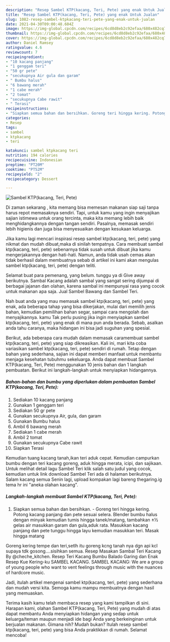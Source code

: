 ```yaml
---
description: "Resep Sambel KTP(kacang, Teri, Pete) yang enak Untuk Jualan"
title: "Resep Sambel KTP(kacang, Teri, Pete) yang enak Untuk Jualan"
slug: 1082-resep-sambel-ktpkacang-teri-pete-yang-enak-untuk-jualan
date: 2021-04-30T09:00:48.604Z
image: https://img-global.cpcdn.com/recipes/6cd8d8eb2c92efaa/680x482cq70/sambel-ktpkacang-teri-pete-foto-resep-utama.jpg
thumbnail: https://img-global.cpcdn.com/recipes/6cd8d8eb2c92efaa/680x482cq70/sambel-ktpkacang-teri-pete-foto-resep-utama.jpg
cover: https://img-global.cpcdn.com/recipes/6cd8d8eb2c92efaa/680x482cq70/sambel-ktpkacang-teri-pete-foto-resep-utama.jpg
author: Daniel Ramsey
ratingvalue: 4.6
reviewcount: 7
recipeingredient:
- "10 kacang panjang"
- "1 genggam teri"
- "50 gr pete"
- "secukupnya Air gula dan garam"
- " Bumbu halus"
- "6 bawang merah"
- "1 cabe merah"
- "2 tomat"
- "secukupnya Cabe rawit"
- " Terasi"
recipeinstructions:
- "Siapkan semua bahan dan bersihkan. Goreng teri hingga kering. Potong kacang panjang dan pete sesuai selera. Blender bumbu halus dengan minyak kemudian tumis hingga tanek/matang, tambahkan ±½ gelas air masukkan garam dan gula,aduk rata. Masukkan kacang panjang dan pete tunggu hingga layu kemudian masukkan teri. Masak hingga matang"
categories:
- Resep
tags:
- sambel
- ktpkacang
- teri

katakunci: sambel ktpkacang teri 
nutrition: 194 calories
recipecuisine: Indonesian
preptime: "PT20M"
cooktime: "PT52M"
recipeyield: "2"
recipecategory: Dessert

---
```



![Sambel KTP(kacang, Teri, Pete)](https://img-global.cpcdn.com/recipes/6cd8d8eb2c92efaa/680x482cq70/sambel-ktpkacang-teri-pete-foto-resep-utama.jpg)

Di zaman  sekarang , kita memang bisa memesan makanan siap saji tanpa harus repot memasaknya sendiri. Tapi, untuk kamu yang ingin menyajikan sajian istimewa untuk orang tercinta, maka kita memang lebih baik menghidangkannya dengan tangan sendiri. Pasalnya, memasak sendiri lebih higienis dan juga bisa menyesuaikan dengan kesukaan keluarga.

Jika kamu lagi mencari inspirasi resep sambel ktp(kacang, teri, pete) yang nikmat dan mudah dibuat,maka di sinilah tempatnya. Cara membuat sambel ktp(kacang, teri, pete)  sebenarnya tidak susah untuk dibuat jika kamu mengerjakannya dengan hati-hati. Namun, anda tidak usah cemas akan tidak berhasil dalam membuatnya 
sebab di artikel ini kami akan mengulas sambel ktp(kacang, teri, pete) dengan teliti.  

Selamat buat para pemenang, yang belum. tunggu ya di Give away berikutnya. Sambal Kacang adalah sambal yang sangat sering dijumpai di berbagai jajanan dan olahan, karena sambal ini mempunyai rasa yang cocok untuk makanan apa saja. Jual Sambel Bawang dan Sambel Teri.

Nah buat anda yang mau memasak sambel ktp(kacang, teri, pete) yang enak, ada beberapa tahap yang bisa dikerjakan, mulai dari memilih jenis bahan, kemudian pemilihan bahan segar, sampai cara mengolah dan menyajikannya. kamu Tak perlu pusing jika ingin menyiapkan sambel ktp(kacang, teri, pete) yang enak di mana pun anda berada. Sebab, asalkan anda  tahu caranya, maka hidangan ini bisa jadi suguhan yang spesial.

Berikut, ada beberapa cara mudah dalam memasak caramembuat sambel ktp(kacang, teri, pete) yang siap dikreasikan. Kali ini, mari kita coba variasikan sambel ktp(kacang, teri, pete) sendiri di rumah. Tetap dengan bahan yang sederhana, sajian ini dapat memberi manfaat untuk membantu menjaga kesehatan tubuhmu sekeluarga. Anda dapat membuat Sambel KTP(kacang, Teri, Pete) menggunakan 10 jenis bahan dan 1 langkah pembuatan. Berikut ini langkah-langkah untuk menyiapkan hidangannya.

<!--inarticleads1-->

##### Bahan-bahan dan bumbu yang diperlukan dalam pembuatan Sambel KTP(kacang, Teri, Pete):

1. Sediakan 10 kacang panjang
1. Gunakan 1 genggam teri
1. Sediakan 50 gr pete
1. Gunakan secukupnya Air, gula, dan garam
1. Gunakan  Bumbu halus
1. Ambil 6 bawang merah
1. Sediakan 1 cabe merah
1. Ambil 2 tomat
1. Gunakan secukupnya Cabe rawit
1. Siapkan  Terasi


Kemudian tuang kacang tanah,ikan teri aduk cepat. Kemudian campurkan bumbu dengan teri kacang goreng, aduk hingga merata, icipi, dan sajikaan. Untuk melihat detail lagu Sambel Teri klik salah satu judul yang cocok, kemudian untuk link download Sambel Teri ada di halaman berikutnya. Salam kacang semua Senin lagi, upload kompakan lagi bareng thegaring.ig tema hr ini &#34;aneka olahan kacang&#34;. 

<!--inarticleads2-->

##### Langkah-langkah membuat Sambel KTP(kacang, Teri, Pete):

1. Siapkan semua bahan dan bersihkan. - Goreng teri hingga kering. Potong kacang panjang dan pete sesuai selera. Blender bumbu halus dengan minyak kemudian tumis hingga tanek/matang, tambahkan ±½ gelas air masukkan garam dan gula,aduk rata. Masukkan kacang panjang dan pete tunggu hingga layu kemudian masukkan teri. Masak hingga matang


Goreng kering tempe dan teri,setlh itu goreng kcng tanah nya dgn api kcl supaya tdk gosong….sisihkan semua. Resep Masakan Sambal Teri Kacang By @cheche_kitchen. Resep Teri Kacang Bumbu Balado Garing dan Enak Resep Kue Kering-ku  SAMBEL KACANG. SAMBEL KACANG: We are a group of young people who want to vent feelings through music with the nuances of hardcore music. 

Jadi, itulah artikel mengenai  sambel ktp(kacang, teri, pete)  yang sederhana dan mudah versi kita. Semoga kamu mampu membuatnya dengan hasil yang memuaskan. 

Terima kasih kamu telah membaca resep yang kami tampilkan di sini. Harapan kami, olahan  Sambel KTP(kacang, Teri, Pete) yang mudah di atas dapat membantu Anda menyiapkan hidangan yang sedap untuk keluarga/teman maupun menjadi ide bagi Anda yang berkeinginan untuk berjualan makanan. Gimana nih? Mudah bukan? Itulah resep sambel ktp(kacang, teri, pete) yang bisa Anda praktikkan di rumah. Selamat mencoba!

